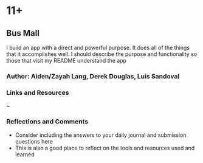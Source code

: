 # 11+

## Bus Mall

I build an app with a direct and powerful purpose. It does all of the things that it accomplishes well. I should describe the purpose and functionality so those that visit my README understand the app

### Author: Aiden/Zayah Lang, Derek Douglas, Luis Sandoval

### Links and Resources

~

### Reflections and Comments

- Consider including the answers to your daily journal and submission questions here
- This is also a good place to reflect on the tools and resources used and learned
